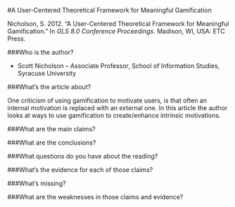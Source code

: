 #A User-Centered Theoretical Framework for Meaningful Gamification

Nicholson, S. 2012. “A User-Centered Theoretical Framework for Meaningful Gamification.” In *GLS 8.0 Conference Proceedings*. Madison, WI, USA: ETC Press.

###Who is the author?

* Scott Nicholson &ndash; Associate Professor, School of Information Studies, Syracuse University

###What’s the article about?

One criticism of using gamification to motivate users, is that often an internal motivation is replaced with an external one.  In this article the author looks at ways to use gamification to create/enhance intrinsic motivations.




###What are the main claims?

###What are the conclusions?

###What questions do you have about the reading?




###What’s the evidence for each of those claims?








###What’s missing?

###What are the weaknesses in those claims and evidence?


